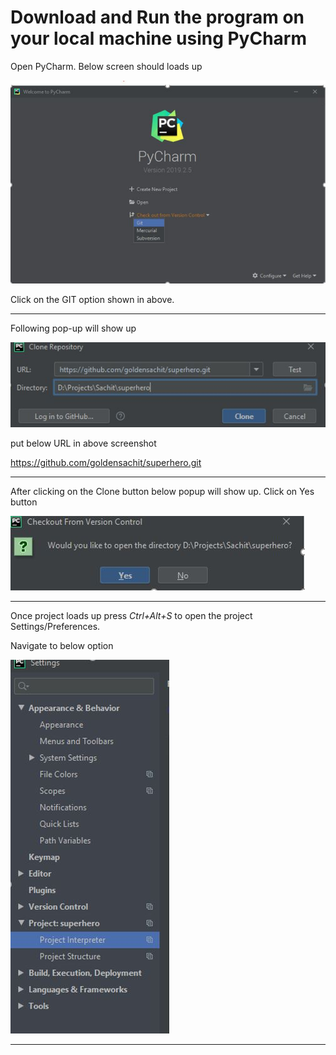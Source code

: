 # Download and Run the program on your local machine using PyCharm

Open PyCharm. Below screen should loads up



![Open Screen](documentation/image/open-pycharm.JPG)

Click on the GIT option shown in above. 
***

Following pop-up will show up

![Git Clone](documentation/image/git-clone.JPG)

put below URL  in above screenshot

https://github.com/goldensachit/superhero.git
***

After clicking on the Clone button below popup will show up. Click on Yes button

![Git Clone](documentation/image/open-proj.JPG)

***

Once project loads up press _Ctrl+Alt+S_ to open the project Settings/Preferences. 

Navigate to below option 

![Git Clone](documentation/image/proj-interpreter.JPG)

***



